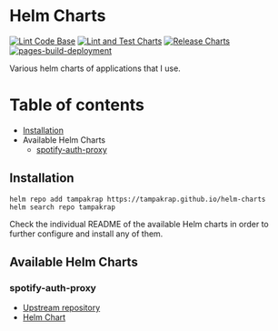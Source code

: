 # Helm Charts <!-- omit in toc -->

[![Lint Code Base](https://github.com/tampakrap/helm-charts/actions/workflows/linter.yaml/badge.svg)](https://github.com/tampakrap/helm-charts/actions/workflows/linter.yaml)
[![Lint and Test Charts](https://github.com/tampakrap/helm-charts/actions/workflows/lint-test.yaml/badge.svg)](https://github.com/tampakrap/helm-charts/actions/workflows/lint-test.yaml)
[![Release Charts](https://github.com/tampakrap/helm-charts/actions/workflows/release.yaml/badge.svg)](https://github.com/tampakrap/helm-charts/actions/workflows/release.yaml)
[![pages-build-deployment](https://github.com/tampakrap/helm-charts/actions/workflows/pages/pages-build-deployment/badge.svg)](https://github.com/tampakrap/helm-charts/actions/workflows/pages/pages-build-deployment)

Various helm charts of applications that I use.

# Table of contents
- [Installation](#installation)
- Available Helm Charts
  - [spotify-auth-proxy](#spotify-auth-proxy)

## Installation

```
helm repo add tampakrap https://tampakrap.github.io/helm-charts
helm search repo tampakrap
```

Check the individual README of the available Helm charts in order to further
configure and install any of them.

## Available Helm Charts

### spotify-auth-proxy

- [Upstream repository](https://github.com/conradludgate/terraform-provider-spotify/tree/main/spotify_auth_proxy)
- [Helm Chart](charts/spotify-auth-proxy)
